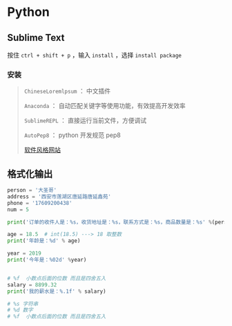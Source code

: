 # Python

## Sublime Text

按住 `ctrl + shift + p` ，输入 `install` ，选择 `install package` 

### 安装

> `ChineseLoremlpsum` ： 中文插件
>
> `Anaconda` ： 自动匹配关键字等使用功能，有效提高开发效率
>
> `SublimeREPL` ： 直接运行当前文件，方便调试
>
> `AutoPep8` ： python 开发规范 pep8
>
> [软件风格网站](https://packagecontrol.io/)

## 格式化输出

```python
person = '大圣哥'
address = '西安市莲湖区唐延路唐延鑫苑'
phone = '17609200438'
num = 5

print('订单的收件人是：%s，收货地址是：%s，联系方式是：%s，商品数量是：%s' %(person,address,phone,num))

age = 18.5	# int(18.5) ---> 18 取整数
print('年龄是：%d' % age)

year = 2019
print('今年是：%02d' %year)


# %f  小数点后面的位数 而且是四舍五入
salary = 8899.32
print('我的薪水是：%.1f' % salary)

# %s 字符串
# %d 数字
# %f  小数点后面的位数 而且是四舍五入
```

